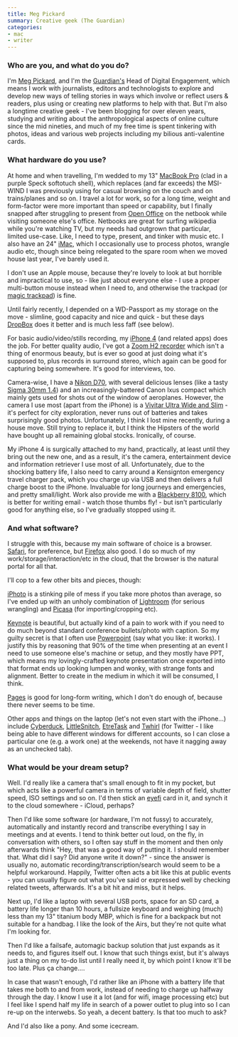 ```yaml
---
title: Meg Pickard
summary: Creative geek (The Guardian)
categories:
- mac
- writer
---
```


### Who are you, and what do you do?

I'm [Meg Pickard](http://www.megpickard.com/ "Meg's website."), and I'm the [Guardian's](http://www.guardian.co.uk/ "The Guardian's website.") Head of Digital Engagement, which means I work with journalists, editors and technologists to explore and develop new ways of telling stories in ways which involve or reflect users & readers, plus using or creating new platforms to help with that. But I'm also a longtime creative geek - I've been blogging for over eleven years, studying and writing about the anthropological aspects of online culture since the mid nineties, and much of my free time is spent tinkering with photos, ideas and various web projects including my bilious anti-valentine cards.

### What hardware do you use?

At home and when travelling, I'm wedded to my 13" [MacBook Pro][macbook-pro] (clad in a purple Speck softotuch shell), which replaces (and far exceeds) the MSI-WIND I was previously using for casual browsing on the couch and on trains/planes and so on. I travel a lot for work, so for a long time, weight and form-factor were more important than speed or capability, but I finally snapped after struggling to present from [Open Office][openoffice] on the netbook while visiting someone else's office. Netbooks are great for surfing wikipedia while you're watching TV, but my needs had outgrown that particular, limited use-case. Like, I need to type, present, and tinker with music etc. I also have an 24" [iMac][], which I occasionally use to process photos, wrangle audio etc, though since being relegated to the spare room when we moved house last year, I've barely used it.

I don't use an Apple mouse, because they're lovely to look at but horrible and impractical to use, so - like just about everyone else - I use a proper multi-button mouse instead when I need to, and otherwise the trackpad (or [magic trackpad][magic-trackpad]) is fine.

Until fairly recently, I depended on a WD-Passport as my storage on the move - slimline, good capacity and nice and quick - but these days [DropBox][] does it better and is much less faff (see below).

For basic audio/video/stills recording, my [iPhone 4][iphone-4] (and related apps) does the job. For better quality audio, I've got a [Zoom H2 recorder][h2] which isn't a thing of enormous beauty, but is ever so good at just doing what it's supposed to, plus records in surround stereo, which again can be good for capturing being somewhere. It's good for interviews, too.

Camera-wise, I have a [Nikon D70][d70], with several delicious lenses (like a tasty [Sigma 30mm 1.4][30mm-f1.4-ex-dc-hsm]) and an increasingly-battered Canon Ixus compact which mainly gets used for shots out of the window of aeroplanes. However, the camera I use most (apart from the iPhone) is a [Vivitar Ultra Wide and Slim][ultra-wide-and-slim] - it's perfect for city exploration, never runs out of batteries and takes surprisingly good photos. Unfortunately, I think I lost mine recently, during a house move. Still trying to replace it, but I think the Hipsters of the world have bought up all remaining global stocks. Ironically, of course.

My iPhone 4 is surgically attached to my hand, practically, at least until they bring out the new one, and as a result, it's the camera, entertainment device and information retriever I use most of all. Unfortunately, due to the shocking battery life, I also need to carry around a Kensignton emergency travel charger pack, which you charge up via USB and then delivers a full charge boost to the iPhone. Invaluable for long journeys and emergencies, and pretty small/light. Work also provide me with a [Blackberry 8100][pearl-8100], which is better for writing email - watch those thumbs fly! - but isn't particularly good for anything else, so I've gradually stopped using it.

### And what software?

I struggle with this, because my main software of choice is a browser. [Safari][], for preference, but [Firefox][] also good. I do so much of my work/storage/interaction/etc in the cloud, that the browser is the natural portal for all that.

I'll cop to a few other bits and pieces, though:

[iPhoto][] is a stinking pile of mess if you take more photos than average, so I've ended up with an unholy combination of [Lightroom][] (for serious wrangling) and [Picasa][] (for importing/cropping etc).

[Keynote][] is beautiful, but actually kind of a pain to work with if you need to do much beyond standard conference bullets/photo with caption. So my guilty secret is that I often use [Powerpoint][] (say what you like: it works). I justify this by reasoning that 90% of the time when presenting at an event I need to use someone else's machine or setup, and they mostly have PPT, which means my lovingly-crafted keynote presentation once exported into that format ends up looking lumpen and wonky, with strange fonts and alignment. Better to create in the medium in which it will be consumed, I think.

[Pages][] is good for long-form writing, which I don't do enough of, because there never seems to be time.

Other apps and things on the laptop (let's not even start with the iPhone...) include [Cyberduck][], [LittleSnitch][little-snitch], [EtreTask][] and [Twhirl][] (for Twitter - I like being able to have different windows for different accounts, so I can close a particular one (e.g. a work one) at the weekends, not have it nagging away as an unchecked tab).

### What would be your dream setup?

Well. I'd really like a camera that's small enough to fit in my pocket, but which acts like a powerful camera in terms of variable depth of field, shutter speed, ISO settings and so on. I'd then stick an [eyefi][eye-fi] card in it, and synch it to the cloud somewhere - iCloud, perhaps?

Then I'd like some software (or hardware, I'm not fussy) to accurately, automatically and instantly record and transcribe everything I say in meetings and at events. I tend to think better out loud, on the fly, in conversation with others, so I often say stuff in the moment and then only afterwards think "Hey, that was a good way of putting it. I should remember that. What did I say? Did anyone write it down?" - since the answer is usually no, automatic recording/transcription/search would seem to be a helpful workaround. Happily, Twitter often acts a bit like this at public events - you can usually figure out what you've said or expressed well by checking related tweets, afterwards. It's a bit hit and miss, but it helps.

Next up, I'd like a laptop with several USB ports, space for an SD card, a battery life longer than 10 hours, a fullsize keyboard and weighing (much) less than my 13" titanium body MBP, which is fine for a backpack but not suitable for a handbag. I like the look of the Airs, but they're not quite what I'm looking for.

Then I'd like a failsafe, automagic backup solution that just expands as it needs to, and figures itself out. I know that such things exist, but it's always just a thing on my to-do list until I really need it, by which point I know it'll be too late. Plus ça change....

In case that wasn't enough, I'd rather like an iPhone with a battery life that takes me both to and from work, instead of needing to charge up halfway through the day. I know I use it a lot (and for wifi, image processing etc) but I feel like I spend half my life in search of a power outlet to plug into so I can re-up on the interwebs. So yeah, a decent battery. Is that too much to ask?

And I'd also like a pony. And some icecream.

[30mm-f1.4-ex-dc-hsm]: https://www.sigmaphoto.com/30mm-f14-ex-dc-hsm "A camera lens."
[d70]: https://www.nikonusa.com/en/Nikon-Products/Product-Archive/Digital-SLR/25214/D70.html "A 6.1 megapixel digital SLR camera."
[eye-fi]: http://www.eyefi.com/ "Memory cards for cameras with built-in WiFi."
[h2]: https://www.zoom.co.jp/english/products/h2/ "A stereo hand recorder."
[imac]: https://www.apple.com/imac/ "An all-in-one computer."
[iphone-4]: https://en.wikipedia.org/wiki/IPhone_4 "A smartphone."
[macbook-pro]: https://www.apple.com/macbook-pro/ "A laptop."
[magic-trackpad]: https://www.apple.com/magictrackpad/ "A trackpad for desktop machines."
[pearl-8100]: https://www.amazon.com/BlackBerry-8100-Quad-Band-Camcorder-compatible/dp/B001V7RK8G/ "A smartphone."
[ultra-wide-and-slim]: http://camerapedia.wikia.com/wiki/Vivitar_Ultra_Wide_%26_Slim "A plastic point-and-shoot film camera."
[cyberduck]: https://cyberduck.io/ "An FTP/SFTP client for the Mac."
[dropbox]: https://www.dropbox.com/ "Online syncing and storage."
[etretask]: http://www.etresoft.com/#products "A to-do list manager."
[firefox]: https://www.mozilla.org/en-US/firefox/new/ "A cross-platform open-source web browser."
[iphoto]: https://en.wikipedia.org/wiki/IPhoto "Photo management software for the Mac."
[keynote]: https://www.apple.com/keynote/ "Presentation software for the Mac."
[lightroom]: https://www.adobe.com/products/photoshop-lightroom.html "Photo management and editing software."
[little-snitch]: https://www.obdev.at/products/littlesnitch/index.html "Mac firewall software for apps."
[openoffice]: http://www.openoffice.org/ "An open-source office suite."
[pages]: https://www.apple.com/pages/ "A Mac word processor and layout tool from Apple."
[picasa]: http://picasa.google.com/ "A photo client and web service."
[powerpoint]: https://products.office.com/en-us/powerpoint "Presentation software."
[safari]: https://www.apple.com/safari/ "A fast web browser."
[twhirl]: http://www.twhirl.org/ "An AIR-based Twitter client."

